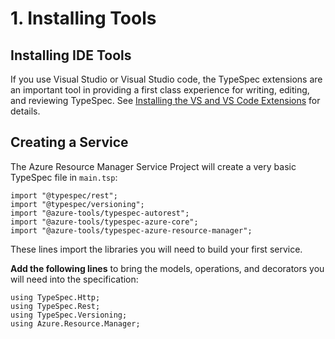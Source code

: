 # 1. Installing Tools

## Installing IDE Tools

If you use Visual Studio or Visual Studio code, the TypeSpec extensions are an important tool in providing a first class experience for writing, editing, and reviewing TypeSpec. See [Installing the VS and VS Code Extensions](https://typespec.io/docs#install-the-vs-and-vscode-extensions) for details.

## Creating a Service

The Azure Resource Manager Service Project will create a very basic TypeSpec file in `main.tsp`:

```typespec
import "@typespec/rest";
import "@typespec/versioning";
import "@azure-tools/typespec-autorest";
import "@azure-tools/typespec-azure-core";
import "@azure-tools/typespec-azure-resource-manager";
```

These lines import the libraries you will need to build your first service.

**Add the following lines** to bring the models, operations, and decorators you will need into the specification:

```typespec
using TypeSpec.Http;
using TypeSpec.Rest;
using TypeSpec.Versioning;
using Azure.Resource.Manager;
```
